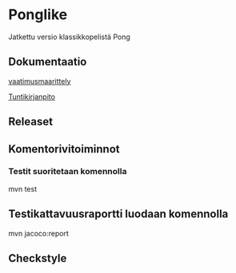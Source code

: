 # Ponglike

Jatkettu versio klassikkopelistä Pong

## Dokumentaatio

[vaatimusmaarittely](https://github.com/Radzilla/ot-harjoitustyo/blob/master/dokumentaatio/vaatimusmaarittely.md)

[Tuntikirjanpito](https://github.com/Radzilla/ot-harjoitustyo/blob/master/dokumentaatio/tuntikirjanpito)

## Releaset

## Komentorivitoiminnot

### Testit suoritetaan komennolla

mvn test

## Testikattavuusraportti luodaan komennolla

mvn jacoco:report

## Checkstyle




